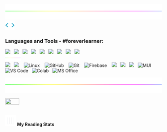 <!--Made By gateremark-->

<div align=center>
   <a href="https://github.com/gateremark">
   <img height=50 width=100% src="static/divider.gif">
   </a>
</div>

<img src="static/codegif.webp" width ="30">
<h3 align="left">Languages and Tools - #foreverlearner:</h3>

<p align="left">
     <img src="https://img.shields.io/badge/Python-14354C?style=for-the-badge&logo=python&logoColor=white" />&nbsp;&nbsp;
     <img src="https://img.shields.io/badge/HTML5-E34F26?style=for-the-badge&logo=html5&logoColor=white" />&nbsp;&nbsp;
     <img src="https://img.shields.io/badge/CSS3-1572B6?style=for-the-badge&logo=css3&logoColor=white" />&nbsp;&nbsp;
<!--      <img src="https://img.shields.io/badge/Bootstrap-563D7C?style=for-the-badge&logo=bootstrap&logoColor=white" />&nbsp;&nbsp; -->
     <img src="https://img.shields.io/badge/JavaScript-F7DF1E?style=for-the-badge&logo=javascript&logoColor=black" />&nbsp;&nbsp;
     <img src="https://img.shields.io/badge/React-20232A?style=for-the-badge&logo=react&logoColor=61DAFB"/>&nbsp;&nbsp;
<!--      <img src="https://img.shields.io/badge/React_Native-20232A?style=for-the-badge&logo=react&logoColor=61DAFB"/>&nbsp;&nbsp; -->
<!--      <img src="https://img.shields.io/badge/Node.js-43853D?style=for-the-badge&logo=node.js&logoColor=white"/>&nbsp;&nbsp; -->
     <img src="https://img.shields.io/badge/TensorFlow-FF6F00?style=for-the-badge&logo=tensorflow&logoColor=white"/>&nbsp;&nbsp;
     <img src="https://img.shields.io/badge/MySQL-00000F?style=for-the-badge&logo=mysql&logoColor=white"/>&nbsp;&nbsp;
     <img src="https://img.shields.io/badge/PostgreSQL-316192?style=for-the-badge&logo=postgresql&logoColor=white" />&nbsp;&nbsp;
     <img src="https://img.shields.io/badge/Rust-000000?style=for-the-badge&logo=rust&logoColor=white" />&nbsp;&nbsp;
<!--      <img src="https://img.shields.io/badge/Go-00ADD8?style=for-the-badge&logo=go&logoColor=white" />&nbsp;&nbsp; -->
<!--      <img src="https://img.shields.io/badge/Django-092E20?style=for-the-badge&logo=django&logoColor=white" />&nbsp;&nbsp; -->
<!--      <img src="https://img.shields.io/badge/Flask-000000?style=for-the-badge&logo=flask&logoColor=white" />&nbsp;&nbsp; -->
   <br>
          <a href="https://github.com/gateremark">
              <img height=20 width=10% src="static/divider.gif">
          </a>
   <br>
     <img src="https://img.shields.io/badge/Microsoft_Azure-0089D6?style=for-the-badge&logo=microsoft-azure&logoColor=white" />&nbsp;&nbsp;
     <img src="https://img.shields.io/badge/Shell_Script-121011?style=for-the-badge&logo=gnu-bash&logoColor=white" /> &nbsp;&nbsp;
     <img alt="Linux" src="https://img.shields.io/badge/Linux-FCC624?style=for-the-badge&logo=linux&logoColor=black"/> &nbsp;&nbsp;
     <img alt="GitHub" src="https://img.shields.io/badge/github%20-%23121011.svg?&style=for-the-badge&logo=github&logoColor=white"/> &nbsp;&nbsp;
     <img alt="Git" src="https://img.shields.io/badge/git%20-%23F05033.svg?&style=for-the-badge&logo=git&logoColor=white"/> &nbsp;&nbsp;
<!--      <img alt="GitHub Actions" src="https://img.shields.io/badge/github%20actions-%232671E5.svg?style=for-the-badge&logo=githubactions&logoColor=white"/> &nbsp;&nbsp; -->
<!--      <img alt="Firebase" src="https://img.shields.io/badge/Firebase-039BE5?style=for-the-badge&logo=Firebase&logoColor=white"/> &nbsp;&nbsp; -->
   <img alt="Firebase" src="https://img.shields.io/badge/firebase-%23039BE5.svg?style=for-the-badge&logo=firebase"/> &nbsp;&nbsp;
     <img src="https://img.shields.io/badge/MongoDB-4EA94B?style=for-the-badge&logo=mongodb&logoColor=white" />&nbsp;&nbsp;
     <img src="https://img.shields.io/badge/Heroku-430098?style=for-the-badge&logo=heroku&logoColor=white" />&nbsp;&nbsp;
     <img src="https://img.shields.io/badge/vercel-%23000000.svg?style=for-the-badge&logo=vercel&logoColor=white" />&nbsp;&nbsp;
     <img alt="MUI" src="https://img.shields.io/badge/MUI-%230081CB.svg?style=for-the-badge&logo=mui&logoColor=white"/>&nbsp;&nbsp;
<!--      <img alt="Socket IO" src="https://img.shields.io/badge/Socket.io-black?style=for-the-badge&logo=socket.io&badgeColor=010101"/>&nbsp;&nbsp; -->
     <img alt="VS Code" src="https://img.shields.io/badge/Visual_Studio_Code-0078D4?style=for-the-badge&logo=visual%20studio%20code&logoColor=white"/>&nbsp;&nbsp;
     <img alt="Colab" src="https://img.shields.io/badge/Colab-F9AB00?style=for-the-badge&logo=googlecolab&color=525252"/>&nbsp;&nbsp;
     <img alt="MS Office" src="https://img.shields.io/badge/Microsoft_Office-D83B01?style=for-the-badge&logo=microsoft-office&logoColor=white"/>
   

</p>

<div align=center>
   <a href="https://github.com/gateremark">
   <img height=50 width=100% src="static/divider.gif">
   </a>
</div>

<!-- 
<div align="left">
<a href="https://github.com/gateremark">
<img align="right" width=40% alt="Github" src="static/github.gif">
</a>
<br> -->

<p>
  <a href="https://gateremark.vercel.app/" target="_blank">
<img width=30% height=60% src="https://img.shields.io/website?down_color=red&down_message=DOWN&label=My%20Portfolio&logo=Monzo&style=flat&up_message=Live&url=https%3A%2F%2Fgateremark.vercel.app/" />
</a>
   
   <br>
   <br>
   
  <img src="static/statsgif.webp" width="35"><b> My Reading Stats </b>
<!-- <a href="https://www.linkedin.com/in/gateremark/" target="_blank">
<img width=20% height=40% src="https://img.shields.io/badge/Connect With Me-0077B5?style=flat&logo=linkedin&logoColor=white&link=https://www.linkedin.com/in/gateremark/)](https://www.linkedin.com/in/gateremark/"/>
</a> -->
